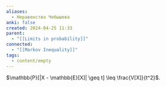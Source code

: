 ```yaml
---
aliases:
  - Неравенство Чебышева
anki: false
created: 2024-04-25 11:33
parent:
  - "[[Limits in probability]]"
connected:
  - "[[Markov Inequality]]"
tags:
  - content/empty
---
```


$\mathbb{P}[|X - \mathbb{E}[X]| \geq t] \leq \frac{V[X]}{t^2}$.